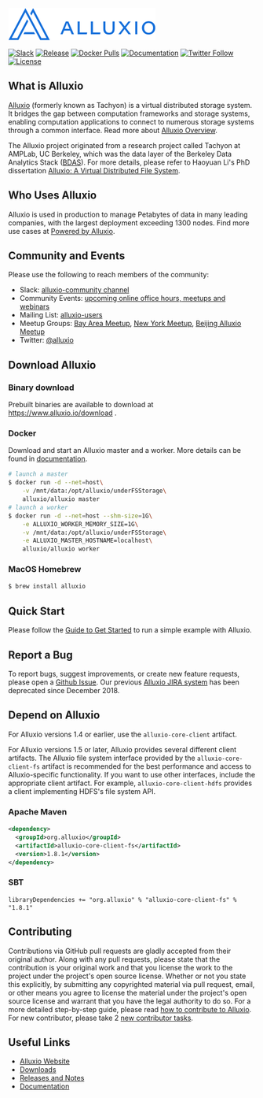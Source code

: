 [![logo](docs/resources/alluxio_logo.png "Alluxio")](https://www.alluxio.io)

[![Slack](https://img.shields.io/badge/slack-alluxio-blue.svg?logo=slack)](https://www.alluxio.io/slack)
[![Release](https://img.shields.io/github/release/alluxio/alluxio/all.svg)](https://www.alluxio.io/download)
[![Docker Pulls](https://img.shields.io/docker/pulls/alluxio/alluxio.svg)](https://hub.docker.com/r/alluxio/alluxio)
[![Documentation](https://img.shields.io/badge/docs-reference-blue.svg)](https://www.alluxio.io/docs)
[![Twitter Follow](https://img.shields.io/twitter/follow/alluxio.svg?label=Follow&style=social)](https://twitter.com/intent/follow?screen_name=alluxio)
[![License](https://img.shields.io/github/license/alluxio/alluxio.svg)](https://github.com/Alluxio/alluxio/blob/master/LICENSE)

## What is Alluxio
[Alluxio](https://www.alluxio.io) (formerly known as Tachyon)
is a virtual distributed storage system. It bridges the gap between
computation frameworks and storage systems, enabling computation applications to connect to
numerous storage systems through a common interface. Read more about
[Alluxio Overview](https://docs.alluxio.io/os/user/stable/en/Overview.html).

The Alluxio project originated from a research project called Tachyon at AMPLab, UC Berkeley,
which was the data layer of the Berkeley Data Analytics Stack ([BDAS](https://amplab.cs.berkeley.edu/bdas/)).
For more details, please refer to Haoyuan Li's PhD dissertation 
[Alluxio: A Virtual Distributed File System](https://www2.eecs.berkeley.edu/Pubs/TechRpts/2018/EECS-2018-29.html).

## Who Uses Alluxio

Alluxio is used in production to manage Petabytes of data in many leading companies, with
the largest deployment exceeding 1300 nodes. Find more use cases at
[Powered by Alluxio](https://www.alluxio.io/powered-by-alluxio).

## Community and Events
Please use the following to reach members of the community:

* Slack: [alluxio-community channel](https://www.alluxio.io/slack)
* Community Events: [upcoming online office hours, meetups and webinars](https://www.alluxio.io/events)
* Mailing List: [alluxio-users](https://groups.google.com/forum/?fromgroups#!forum/alluxio-users)
* Meetup Groups: [Bay Area Meetup](http://www.meetup.com/Alluxio), 
[New York Meetup](https://www.meetup.com/Alluxio-Open-Source-New-York-Meetup),
[Beijing Alluxio Meetup](https://www.meetup.com/meetup-group-iLMBZGhS/)
* Twitter: [@alluxio](https://twitter.com/alluxio)

## Download Alluxio

### Binary download

Prebuilt binaries are available to download at https://www.alluxio.io/download .

### Docker

Download and start an Alluxio master and a worker. More details can be found in [documentation](https://docs.alluxio.io/os/user/stable/en/deploy/Running-Alluxio-On-Docker.html).

```bash
# launch a master
$ docker run -d --net=host\
    -v /mnt/data:/opt/alluxio/underFSStorage\
    alluxio/alluxio master
# launch a worker
$ docker run -d --net=host --shm-size=1G\
    -e ALLUXIO_WORKER_MEMORY_SIZE=1G\
    -v /mnt/data:/opt/alluxio/underFSStorage\
    -e ALLUXIO_MASTER_HOSTNAME=localhost\
    alluxio/alluxio worker
```

### MacOS Homebrew

```bash
$ brew install alluxio
```

## Quick Start

Please follow the [Guide to Get Started](https://docs.alluxio.io/os/user/stable/en/Getting-Started.html)
to run a simple example with Alluxio.

## Report a Bug

To report bugs, suggest improvements, or create new feature requests, please open a [Github Issue](https://github.com/alluxio/alluxio/issues). Our previous [Alluxio JIRA system](https://alluxio.atlassian.net) has been deprecated since December 2018.

## Depend on Alluxio

For Alluxio versions 1.4 or earlier, use the `alluxio-core-client` artifact.

For Alluxio versions 1.5 or later, Alluxio provides several different client artifacts. The Alluxio
file system interface provided by the `alluxio-core-client-fs` artifact is recommended for the best
performance and access to Alluxio-specific functionality. If you want to use other interfaces,
include the appropriate client artifact. For example, `alluxio-core-client-hdfs` provides a client
implementing HDFS's file system API.

### Apache Maven
```xml
<dependency>
  <groupId>org.alluxio</groupId>
  <artifactId>alluxio-core-client-fs</artifactId>
  <version>1.8.1</version>
</dependency>
```

### SBT
```
libraryDependencies += "org.alluxio" % "alluxio-core-client-fs" % "1.8.1"
```

## Contributing

Contributions via GitHub pull requests are gladly accepted from their original author. Along with
any pull requests, please state that the contribution is your original work and that you license the
work to the project under the project's open source license. Whether or not you state this
explicitly, by submitting any copyrighted material via pull request, email, or other means you agree
to license the material under the project's open source license and warrant that you have the legal
authority to do so.
For a more detailed step-by-step guide, please read
[how to contribute to Alluxio](https://docs.alluxio.io/os/user/stable/en/contributor/Contributor-Getting-Started.html).
For new contributor, please take 2 [new contributor tasks](https://github.com/Alluxio/new-contributor-tasks).

## Useful Links

- [Alluxio Website](https://www.alluxio.io/)
- [Downloads](https://www.alluxio.io/download)
- [Releases and Notes](https://www.alluxio.io/download/releases/)
- [Documentation](https://www.alluxio.io/docs/)
